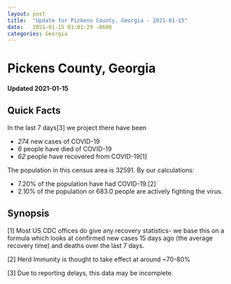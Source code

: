 ```yaml
---
layout: post
title:  "Update for Pickens County, Georgia - 2021-01-15"
date:   2021-01-15 01:01:29 -0600
categories: Georgia
---
```


# Pickens County, Georgia
#### Updated 2021-01-15

## Quick Facts

In the last 7 days[3] we project there have been
- *274* new cases of COVID-19
- *6* people have died of COVID-19
- *62* people have recovered from COVID-19[1]

The population in this census area is 32591. By our calculations:
- 7.20% of the population have had COVID-19.[2]
- 2.10% of the population or 683.0 people are actively fighting the virus.

## Synopsis




[1] Most US CDC offices do give any recovery statistics- we base this on a formula which looks at confirmed new cases
15 days ago (the average recovery time) and deaths over the last 7 days.

[2] Herd Immunity is thought to take effect at around ~70-80%

[3] Due to reporting delays, this data may be incomplete.
 
    